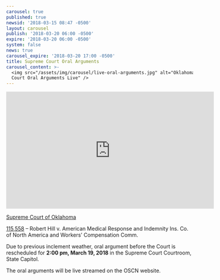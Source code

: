 ```yaml
---
carousel: true
published: true
newsid: '2018-03-15 08:47 -0500'
layout: carousel
publish: '2018-03-20 06:00 -0500'
expire: '2018-03-20 06:00 -0500'
system: false
news: true
carousel_expire: '2018-03-20 17:00 -0500'
title: Supreme Court Oral Arguments
carousel_content: >-
  <img src="/assets/img/carousel/live-oral-arguments.jpg" alt="Oklahoma Supreme
  Court Oral Arguments Live" />
---
```


<iframe width="560" height="315" src="https://www.youtube.com/embed/CVfWUlCTgrg" frameborder="0" allowfullscreen></iframe>

<u>Supreme Court of Oklahoma</u>

[115,558](http://www.oscn.net/dockets/GetCaseInformation.aspx?db=appellate&number=115558) – Robert Hill v. American Medical Response and Indemnity Ins. Co. of North America and Workers’ Compensation Comm.  

Due to previous inclement weather, oral argument before the Court is rescheduled for **2:00 pm, March 19, 2018** in the Supreme Court Courtroom, State Capitol.

The oral arguments will be live streamed on the OSCN website.

